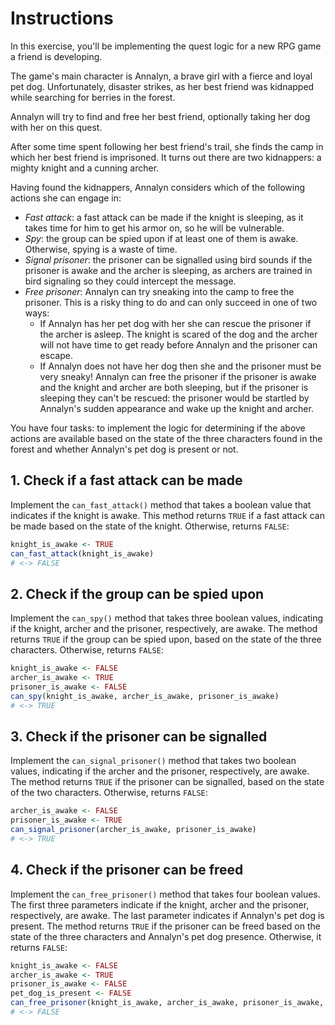 # Instructions

In this exercise, you'll be implementing the quest logic for a new RPG game a friend is developing.

The game's main character is Annalyn, a brave girl with a fierce and loyal pet dog. Unfortunately, disaster strikes, as her best friend was kidnapped while searching for berries in the forest.

Annalyn will try to find and free her best friend, optionally taking her dog with her on this quest.

After some time spent following her best friend's trail, she finds the camp in which her best friend is imprisoned. It turns out there are two kidnappers: a mighty knight and a cunning archer.

Having found the kidnappers, Annalyn considers which of the following actions she can engage in:

- _Fast attack_: a fast attack can be made if the knight is sleeping, as it takes time for him to get his armor on, so he will be vulnerable.
- _Spy_: the group can be spied upon if at least one of them is awake. Otherwise, spying is a waste of time.
- _Signal prisoner_: the prisoner can be signalled using bird sounds if the prisoner is awake and the archer is sleeping, as archers are trained in bird signaling so they could intercept the message.
- _Free prisoner_: Annalyn can try sneaking into the camp to free the prisoner.
  This is a risky thing to do and can only succeed in one of two ways:
  - If Annalyn has her pet dog with her she can rescue the prisoner if the archer is asleep.
    The knight is scared of the dog and the archer will not have time to get ready before Annalyn and the prisoner can escape.
  - If Annalyn does not have her dog then she and the prisoner must be very sneaky!
    Annalyn can free the prisoner if the prisoner is awake and the knight and archer are both sleeping, but if the prisoner is sleeping they can't be rescued: the prisoner would be startled by Annalyn's sudden appearance and wake up the knight and archer.

You have four tasks: to implement the logic for determining if the above actions are available based on the state of the three characters found in the forest and whether Annalyn's pet dog is present or not.

## 1. Check if a fast attack can be made

Implement the `can_fast_attack()` method that takes a boolean value that indicates if the knight is awake. This method returns `TRUE` if a fast attack can be made based on the state of the knight. Otherwise, returns `FALSE`:

```R
knight_is_awake <- TRUE
can_fast_attack(knight_is_awake)
# <-> FALSE
```

## 2. Check if the group can be spied upon

Implement the `can_spy()` method that takes three boolean values, indicating if the knight, archer and the prisoner, respectively, are awake. The method returns `TRUE` if the group can be spied upon, based on the state of the three characters. Otherwise, returns `FALSE`:

```R
knight_is_awake <- FALSE
archer_is_awake <- TRUE
prisoner_is_awake <- FALSE
can_spy(knight_is_awake, archer_is_awake, prisoner_is_awake)
# <-> TRUE
```

## 3. Check if the prisoner can be signalled

Implement the `can_signal_prisoner()` method that takes two boolean values, indicating if the archer and the prisoner, respectively, are awake. The method returns `TRUE` if the prisoner can be signalled, based on the state of the two characters. Otherwise, returns `FALSE`:

```R
archer_is_awake <- FALSE
prisoner_is_awake <- TRUE
can_signal_prisoner(archer_is_awake, prisoner_is_awake)
# <-> TRUE
```

## 4. Check if the prisoner can be freed

Implement the `can_free_prisoner()` method that takes four boolean values. The first three parameters indicate if the knight, archer and the prisoner, respectively, are awake. The last parameter indicates if Annalyn's pet dog is present. The method returns `TRUE` if the prisoner can be freed based on the state of the three characters and Annalyn's pet dog presence. Otherwise, it returns `FALSE`:

```R
knight_is_awake <- FALSE
archer_is_awake <- TRUE
prisoner_is_awake <- FALSE
pet_dog_is_present <- FALSE
can_free_prisoner(knight_is_awake, archer_is_awake, prisoner_is_awake, pet_dog_is_present)
# <-> FALSE
```
